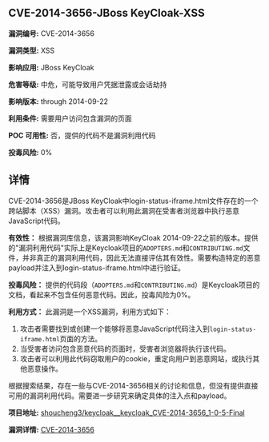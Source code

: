 ## CVE-2014-3656-JBoss KeyCloak-XSS

**漏洞编号:** CVE-2014-3656

**漏洞类型:** XSS

**影响应用:** JBoss KeyCloak

**危害等级:** 中危，可能导致用户凭据泄露或会话劫持

**影响版本:** through 2014-09-22

**利用条件:** 需要用户访问包含漏洞的页面

**POC 可用性:** 否，提供的代码不是漏洞利用代码

**投毒风险:** 0%

## 详情

CVE-2014-3656是JBoss KeyCloak中login-status-iframe.html文件存在的一个跨站脚本（XSS）漏洞。攻击者可以利用此漏洞在受害者浏览器中执行恶意JavaScript代码。

**有效性：**
根据漏洞库信息，该漏洞影响KeyCloak 2014-09-22之前的版本。提供的"漏洞利用代码"实际上是Keycloak项目的`ADOPTERS.md`和`CONTRIBUTING.md`文件，并非真正的漏洞利用代码，因此无法直接评估其有效性。需要构造特定的恶意payload并注入到login-status-iframe.html中进行验证。

**投毒风险：**
提供的代码段（`ADOPTERS.md`和`CONTRIBUTING.md`）是Keycloak项目的文档，看起来不包含任何恶意代码。因此，投毒风险为0%。

**利用方式：**
此漏洞是一个XSS漏洞，利用方式如下：

1.  攻击者需要找到或创建一个能够将恶意JavaScript代码注入到`login-status-iframe.html`页面的方法。
2.  当受害者访问包含恶意代码的页面时，受害者浏览器将执行该代码。
3.  攻击者可以利用此代码窃取用户的cookie，重定向用户到恶意网站，或执行其他恶意操作。

根据搜索结果，存在一些与CVE-2014-3656相关的讨论和信息，但没有提供直接可用的漏洞利用代码。需要进一步研究来确定具体的注入点和payload。

**项目地址:** [shoucheng3/keycloak__keycloak_CVE-2014-3656_1-0-5-Final](https://github.com/shoucheng3/keycloak__keycloak_CVE-2014-3656_1-0-5-Final)

**漏洞详情:** [CVE-2014-3656](https://nvd.nist.gov/vuln/detail/CVE-2014-3656)